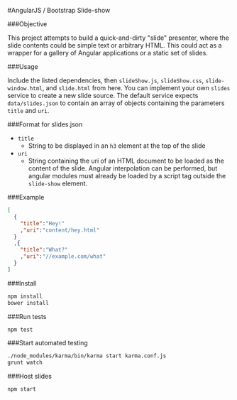 #AngularJS / Bootstrap Slide-show

###Objective

This project attempts to build a quick-and-dirty "slide" presenter,
where the slide contents could be simple text or arbitrary HTML. This
could act as a wrapper for a gallery of Angular applications or a static set of
slides.

###Usage

Include the listed dependencies, then `slideShow.js`, `slideShow.css`,
`slide-window.html`, and `slide.html` from here. You can implement your own
`slides` service to create a new slide source. The default service expects
`data/slides.json` to contain an array of objects containing the parameters
`title` and `uri`.

###Format for slides.json

 - `title`
   - String to be displayed in an `h3` element at the top of the slide
 - `uri`
   - String containing the uri of an HTML document to be loaded as the
     content of the slide. Angular interpolation can be performed, but
     angular modules must already be loaded by a script tag outside the
     `slide-show` element.

###Example

```json
[
  {
    "title":"Hey!"
    ,"uri":"content/hey.html"
  }
  ,{
    "title":"What?"
    ,"uri":"//example.com/what"
  }
]
```

###Install

```bash
npm install
bower install
```

###Run tests

```bash
npm test
```

###Start automated testing

```bash
./node_modules/karma/bin/karma start karma.conf.js
grunt watch
```

###Host slides

```bash
npm start
```
